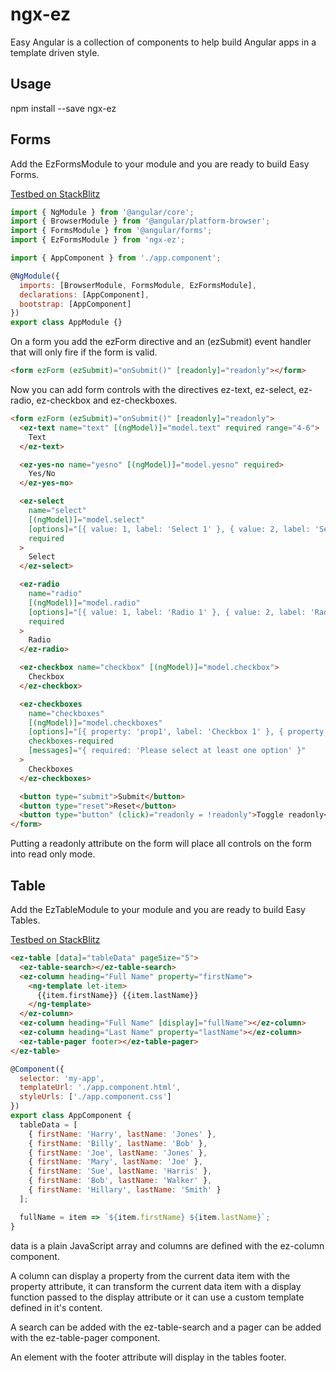 # ngx-ez

Easy Angular is a collection of components to help build Angular apps in a template driven style.

## Usage

npm install --save ngx-ez

## Forms

Add the EzFormsModule to your module and you are ready to build Easy Forms.

[Testbed on StackBlitz](https://stackblitz.com/edit/angular-8brst8?file=src%2Fapp%2Fapp.component.html)

```javascript
import { NgModule } from '@angular/core';
import { BrowserModule } from '@angular/platform-browser';
import { FormsModule } from '@angular/forms';
import { EzFormsModule } from 'ngx-ez';

import { AppComponent } from './app.component';

@NgModule({
  imports: [BrowserModule, FormsModule, EzFormsModule],
  declarations: [AppComponent],
  bootstrap: [AppComponent]
})
export class AppModule {}
```

On a form you add the ezForm directive and an (ezSubmit) event handler that will only fire if the form is valid.

```html
<form ezForm (ezSubmit)="onSubmit()" [readonly]="readonly"></form>
```

Now you can add form controls with the directives ez-text, ez-select, ez-radio, ez-checkbox and ez-checkboxes.

```html
<form ezForm (ezSubmit)="onSubmit()" [readonly]="readonly">
  <ez-text name="text" [(ngModel)]="model.text" required range="4-6">
    Text
  </ez-text>

  <ez-yes-no name="yesno" [(ngModel)]="model.yesno" required>
    Yes/No
  </ez-yes-no>

  <ez-select
    name="select"
    [(ngModel)]="model.select"
    [options]="[{ value: 1, label: 'Select 1' }, { value: 2, label: 'Select 2' }]"
    required
  >
    Select
  </ez-select>

  <ez-radio
    name="radio"
    [(ngModel)]="model.radio"
    [options]="[{ value: 1, label: 'Radio 1' }, { value: 2, label: 'Radio 2' }]"
    required
  >
    Radio
  </ez-radio>

  <ez-checkbox name="checkbox" [(ngModel)]="model.checkbox">
    Checkbox
  </ez-checkbox>

  <ez-checkboxes
    name="checkboxes"
    [(ngModel)]="model.checkboxes"
    [options]="[{ property: 'prop1', label: 'Checkbox 1' }, { property: 'prop2', label: 'Checkbox 2' }, { property: 'prop3', label: 'Checkbox 3' }]"
    checkboxes-required
    [messages]="{ required: 'Please select at least one option' }"
  >
    Checkboxes
  </ez-checkboxes>

  <button type="submit">Submit</button>
  <button type="reset">Reset</button>
  <button type="button" (click)="readonly = !readonly">Toggle readonly</button>
</form>
```

Putting a readonly attribute on the form will place all controls on the form into read only mode.

## Table

Add the EzTableModule to your module and you are ready to build Easy Tables.

[Testbed on StackBlitz](https://stackblitz.com/edit/angular-npn1p1?file=src%2Fapp%2Fapp.module.ts)

```html
<ez-table [data]="tableData" pageSize="5">
  <ez-table-search></ez-table-search>
  <ez-column heading="Full Name" property="firstName">
    <ng-template let-item>
      {{item.firstName}} {{item.lastName}}
    </ng-template>
  </ez-column>
  <ez-column heading="Full Name" [display]="fullName"></ez-column>
  <ez-column heading="Last Name" property="lastName"></ez-column>
  <ez-table-pager footer></ez-table-pager>
</ez-table>
```

```javascript
@Component({
  selector: 'my-app',
  templateUrl: './app.component.html',
  styleUrls: ['./app.component.css']
})
export class AppComponent {
  tableData = [
    { firstName: 'Harry', lastName: 'Jones' },
    { firstName: 'Billy', lastName: 'Bob' },
    { firstName: 'Joe', lastName: 'Jones' },
    { firstName: 'Mary', lastName: 'Joe' },
    { firstName: 'Sue', lastName: 'Harris' },
    { firstName: 'Bob', lastName: 'Walker' },
    { firstName: 'Hillary', lastName: 'Smith' }
  ];

  fullName = item => `${item.firstName} ${item.lastName}`;
}
```

data is a plain JavaScript array and columns are defined with the ez-column component.

A column can display a property from the current data item with the property attribute, it can transform the current data item with a display function passed to the display attribute or it can use a custom template defined in it's content.

A search can be added with the ez-table-search and a pager can be added with the ez-table-pager component.

An element with the footer attribute will display in the tables footer.
